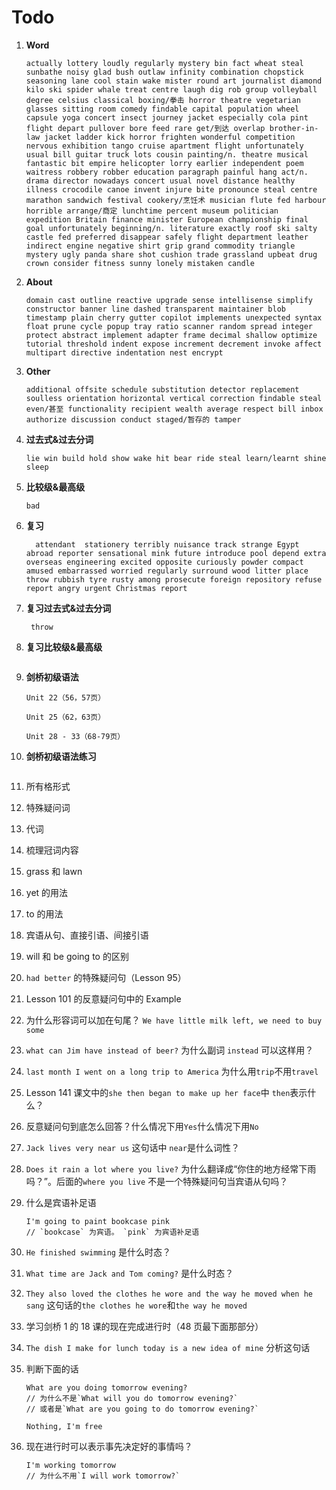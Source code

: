 # Todo

1. **Word**

   ```
   actually lottery loudly regularly mystery bin fact wheat steal sunbathe noisy glad bush outlaw infinity combination chopstick seasoning lane cool stain wake mister round art journalist diamond kilo ski spider whale treat centre laugh dig rob group volleyball degree celsius classical boxing/拳击 horror theatre vegetarian glasses sitting room comedy findable capital population wheel capsule yoga concert insect journey jacket especially cola pint flight depart pullover bore feed rare get/到达 overlap brother-in-law jacket ladder kick horror frighten wonderful competition nervous exhibition tango cruise apartment flight unfortunately usual bill guitar truck lots cousin painting/n. theatre musical fantastic bit empire helicopter lorry earlier independent poem waitress robbery robber education paragraph painful hang act/n. drama director nowadays concert usual novel distance healthy illness crocodile canoe invent injure bite pronounce steal centre marathon sandwich festival cookery/烹饪术 musician flute fed harbour horrible arrange/商定 lunchtime percent museum politician expedition Britain finance minister European championship final goal unfortunately beginning/n. literature exactly roof ski salty castle fed preferred disappear safely flight department leather indirect engine negative shirt grip grand commodity triangle mystery ugly panda share shot cushion trade grassland upbeat drug crown consider fitness sunny lonely mistaken candle
   ```

2. **About**

   ```
   domain cast outline reactive upgrade sense intellisense simplify constructor banner line dashed transparent maintainer blob timestamp plain cherry gutter copilot implements unexpected syntax float prune cycle popup tray ratio scanner random spread integer protect abstract implement adapter frame decimal shallow optimize tutorial threshold indent expose increment decrement invoke affect multipart directive indentation nest encrypt
   ```

3. **Other**

   ```
   additional offsite schedule substitution detector replacement soulless orientation horizontal vertical correction findable steal even/甚至 functionality recipient wealth average respect bill inbox authorize discussion conduct staged/暂存的 tamper
   ```

4. **过去式&过去分词**

   ```
   lie win build hold show wake hit bear ride steal learn/learnt shine sleep
   ```

5. **比较级&最高级**

   ```
   bad
   ```

6. **复习**

   ```
     attendant  stationery terribly nuisance track strange Egypt abroad reporter sensational mink future introduce pool depend extra overseas engineering excited opposite curiously powder compact amused embarrassed worried regularly surround wood litter place throw rubbish tyre rusty among prosecute foreign repository refuse report angry urgent Christmas report
   ```

7. **复习过去式&过去分词**

   ```
    throw
   ```

8. **复习比较级&最高级**

   ```

   ```

9. **剑桥初级语法**

   ```
   Unit 22（56，57页）

   Unit 25（62，63页）

   Unit 28 - 33（68-79页）
   ```

10. **剑桥初级语法练习**

    ```

    ```

11. 所有格形式

12. 特殊疑问词

13. 代词

14. 梳理冠词内容

15. grass 和 lawn

16. yet 的用法

17. to 的用法

18. 宾语从句、直接引语、间接引语

19. will 和 be going to 的区别

20. `had better` 的特殊疑问句（Lesson 95）

21. Lesson 101 的反意疑问句中的 Example

22. 为什么形容词可以加在句尾？ `We have little milk left, we need to buy some`

23. `what can Jim have instead of beer?` 为什么副词 `instead` 可以这样用？

24. `last month I went on a long trip to America` 为什么用`trip`不用`travel`

25. Lesson 141 课文中的`she then began to make up her face`中 `then`表示什么？

26. 反意疑问句到底怎么回答？什么情况下用`Yes`什么情况下用`No`

27. `Jack lives very near us` 这句话中 `near`是什么词性？

28. `Does it rain a lot where you live?` 为什么翻译成“你住的地方经常下雨吗？”。后面的`where you live` 不是一个特殊疑问句当宾语从句吗？

29. 什么是宾语补足语

    ```
    I'm going to paint bookcase pink
    // `bookcase` 为宾语。 `pink` 为宾语补足语
    ```

30. `He finished swimming` 是什么时态？

31. `What time are Jack and Tom coming?` 是什么时态？

32. `They also loved the clothes he wore and the way he moved when he sang` 这句话的`the clothes he wore`和`the way he moved`

33. 学习剑桥 1 的 18 课的现在完成进行时（48 页最下面那部分）

34. `The dish I make for lunch today is a new idea of mine` 分析这句话

35. 判断下面的话

    ```
    What are you doing tomorrow evening?
    // 为什么不是`What will you do tomorrow evening?`
    // 或者是`What are you going to do tomorrow evening?`

    Nothing, I'm free
    ```

36. 现在进行时可以表示事先决定好的事情吗？

    ```
    I'm working tomorrow
    // 为什么不用`I will work tomorrow?`
    ```
